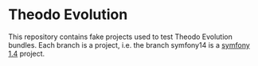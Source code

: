 # Theodo Evolution

This repository contains fake projects used to test Theodo Evolution bundles.
Each branch is a project, i.e. the branch symfony14 is a [symfony 1.4](http://github.com/symfony/symfony1) project.
